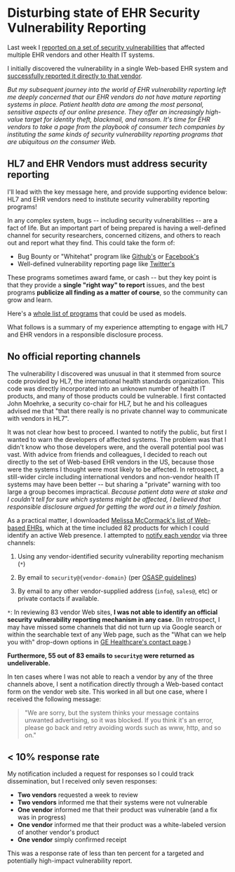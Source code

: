 # Disturbing state of EHR Security Vulnerability Reporting

Last week I [reported on a set of security vulnerabilities](http://smartplatforms.org/2014/04/security-vulnerabilities-in-ccda-display/) that affected multiple EHR vendors and other Health IT systems.

I initially discovered the vulnerability in a single Web-based EHR system
and [successfully reported it directly to that vendor](http://smartplatforms.org/2014/04/case-study-security-vulnerabilities-in-ccda).

*But my subsequent journey into the world of EHR vulnerability reporting left
me deeply concerned that our EHR vendors do not have mature reporting systems
in place. Patient health data are among the most personal, sensitive aspects of
our online presence. They offer an increasingly high-value target for identity
theft, blackmail, and ransom. It's time for EHR vendors to take a page from the
playbook of consumer tech companies by instituting the same kinds of security
vulnerability reporting programs that are ubiquitous on the consumer Web.*

## HL7 and EHR Vendors must address security reporting

I'll lead with the key message here, and provide supporting evidence below:
HL7 and EHR vendors need to institute security vulnerability reporting programs!

In any complex system, bugs -- including security vulnerabilities -- are a fact
of life.  But an important part of being prepared is having a well-defined
channel for security researchers, concerned citizens, and others to reach out
and report what they find. This could take the form of:

 * Bug Bounty or "Whitehat" program like [Github's](https://bounty.github.com/) or [Facebook's](https://www.facebook.com/whitehat)
 * Well-defined vulnerability reporting page like [Twitter's](https://support.twitter.com/forms/security)

These programs sometimes award fame, or cash -- but they key point is that they
provide a **single "right way" to report** issues, and the best programs **publicize all finding as a matter of course**, so the community can grow and learn.

Here's a [whole list of programs](https://bugcrowd.com/list-of-bug-bounty-programs/) that could be used as models.

What follows is a summary of my experience attempting to engage with HL7 and EHR vendors in a responsible disclosure process.


## No official reporting channels

The vulnerability I discovered was unusual in that it stemmed from source code
provided by HL7, the international health standards organization. This code was
directly incorporated into an unknown number of health IT products, and many of
those products could be vulnerable. I first contacted John Moehrke, a security
co-chair for HL7, but he and his colleagues advised me that "that there really
is no private channel way to communicate with vendors in HL7".

It was not clear how best to proceed. I wanted to notify the public, but first
I wanted to warn the developers of affected systems. The problem was that
I didn't know who those developers were, and the overall potential pool was
vast.  With advice from friends and colleagues, I decided to reach out directly
to the set of Web-based EHR vendors in the US, because those were the systems I
thought were most likely to be affected. In retrospect, a still-wider circle
including international vendors and non-vendor health IT systems may have been
better -- but sharing a "private" warning with too large a group becomes impractical. *Because patient data were at stake and I couldn't tell for sure which systems might be affected, I believed that responsible disclosure argued for getting the word out in a timely fashion.*

As a practical matter, I downloaded [Melissa McCormack's list of Web-based
EHRs](http://www.softwareadvice.com/medical/web-based-emr-software-comparison/),
which at the time included 82 products for which I could identify an active Web
presence. I attempted to [notify each vendor](https://github.com/chb/ccda-xslt-vulnerabilities/blob/master/to-vendors.md) via three channels:

1. Using any vendor-identified security vulnerability reporting mechanism (`*`)

2. By email to `security@{vendor-domain}` (per [OSASP
guidelines](https://www.owasp.org/index.php?title=Manage_security_issue_disclosure_process&setlang=es))

2. By email to any other vendor-supplied address (`info@`, `sales@`, etc) or
private contacts if available.

`*`: In reviewing 83 vendor Web sites, **I was not able to identify an
official security vulnerability reporting mechanism in any case.**  (In
retrospect, I may have missed some channels that did not turn up via Google search or within the searchable text of any Web page, such as the "What can we help you with" drop-down options in [GE Healthcare's contact page](http://www3.gehealthcare.com/en/About_Us/Contact_Us).)

**Furthermore, 55 out of 83 emails to `security@` were returned as
undeliverable.**

In ten cases where I was not able to reach a vendor by any of the three
channels above, I sent a notification directly through a Web-based contact form
on the vendor web site. This worked in all but one case, where  I received the
following message:

> "We are sorry, but the system thinks your message contains unwanted
> advertising, so it was blocked. If you think it's an error, please go back
> and retry avoiding words such as www, http, and so on."

## < 10% response rate

My notification included a request for responses so I could track
dissemination, but I received only seven responses:

* **Two vendors** requested a week to review
* **Two vendors** informed me that their systems were not vulnerable
* **One vendor** informed me that their product was vulnerable (and a fix was in progress)
* **One vendor** informed me that their product was a white-labeled version of another vendor's product
* **One vendor** simply confirmed receipt

This was a response rate of less than ten percent for a targeted and
potentially high-impact vulnerability report.
